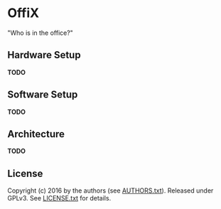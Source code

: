 # OffiX

"Who is in the office?"

## Hardware Setup

**TODO**

## Software Setup

**TODO**

## Architecture

**TODO**

## License

Copyright (c) 2016 by the authors (see [AUTHORS.txt][authors]). Released under
GPLv3. See [LICENSE.txt][license] for details.

[license]: LICENSE.txt
[authors]: AUTHORS.txt

